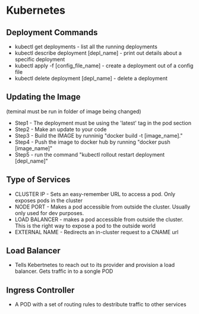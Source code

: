 # Kubernetes

## Deployment Commands

- kubectl get deployments - list all the running deployments
- kubectl describe deployment [depl_name] - print out details about a specific deployment
- kubectl apply -f [config_file_name] - create a deployment out of a config file
- kubectl delete deployment [depl_name] - delete a deployment

## Updating the Image

(teminal must be run in folder of image being changed)

- Step1 - The deployment must be using the 'latest' tag in the pod section
- Step2 - Make an update to your code
- Step3 - Build the IMAGE by runninig "docker build -t [image_name]."
- Step4 - Push the image to docker hub by running "docker push [image_name]"
- Step5 - run the command "kubectl rollout restart deployment [depl_name]"

## Type of Services

- CLUSTER IP - Sets an easy-remember URL to access a pod. Only exposes pods in the cluster
- NODE PORT - Makes a pod accessible from outside the cluster. Usually only used for dev purposes.
- LOAD BALANCER - makes a pod accessible from outside the cluster. This is the right way to expose a pod to the outside world
- EXTERNAL NAME - Redirects an in-cluster request to a CNAME url

## Load Balancer

- Tells Kebertnetes to reach out to its provider and provision a load balancer. Gets traffic in to a songle POD

## Ingress Controller

- A POD with a set of routing rules to destribute traffic to other services

